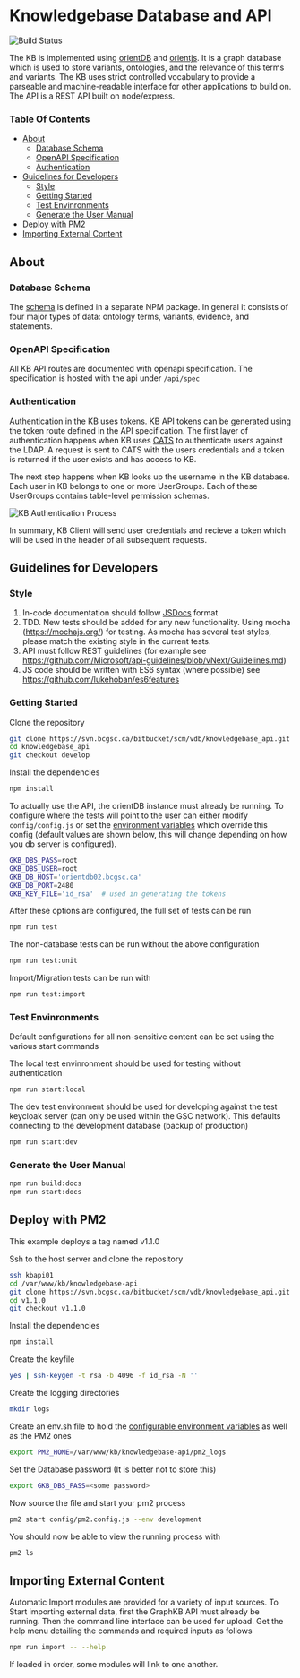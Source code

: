 # Knowledgebase Database and API

![Build Status](https://www.bcgsc.ca/bamboo/plugins/servlet/wittified/build-status/KNOW-KNOW)

The KB is implemented using [orientDB](https://github.com/orientechnologies/orientdb) and [orientjs](https://github.com/orientechnologies/orientjs).
It is a graph database which is used to store variants, ontologies, and the relevance of this terms and variants. The KB uses strict controlled vocabulary to provide a parseable and machine-readable interface for other applications to build on. The API is a REST API built on node/express.

### Table Of Contents

- [About](#about)
  - [Database Schema](#database-schema)
  - [OpenAPI Specification](#openapi-specification)
  - [Authentication](#authentication)
- [Guidelines for Developers](#guidelines-for-developers)
  - [Style](#style)
  - [Getting Started](#getting-started)
  - [Test Envinronments](#test-envinronments)
  - [Generate the User Manual](#generate-the-user-manual)
- [Deploy with PM2](#deploy-with-pm2)
- [Importing External Content](#importing-external-content)

## About

### Database Schema

The [schema](http://npm.bcgsc.ca:8080/#/detail/@bcgsc/knowledgebase-schema) is defined in a separate NPM package.
In general it consists of four major types of data: ontology terms, variants, evidence, and statements.

### OpenAPI Specification

All KB API routes are documented with openapi specification. The specification is hosted with the api under `/api/spec`

### Authentication

Authentication in the KB uses tokens. KB API tokens can be generated using the token route defined in the API specification.
The first layer of authentication happens when KB uses [CATS](https://www.bcgsc.ca/wiki/display/lims/CATS+Documentation) to authenticate users against the LDAP. A request is sent
to CATS with the users credentials and a token is returned if the user exists and has access to KB.

The next step happens when KB looks up the username in the KB database. Each user in KB belongs to one or more UserGroups. Each of these UserGroups contains table-level permission schemas.

![KB Authentication Process](authentication.svg)

In summary, KB Client will send user credentials and recieve a token which will be used in the header of all subsequent requests.

## Guidelines for Developers

### Style

1. In-code documentation should follow [JSDocs](http://usejsdoc.org) format
2. TDD. New tests should be added for any new functionality. Using mocha (https://mochajs.org/) for testing. As mocha has several
   test styles, please match the existing style in the current tests.
3. API must follow REST guidelines (for example see https://github.com/Microsoft/api-guidelines/blob/vNext/Guidelines.md)
4. JS code should be written with ES6 syntax (where possible) see https://github.com/lukehoban/es6features

### Getting Started

Clone the repository

```bash
git clone https://svn.bcgsc.ca/bitbucket/scm/vdb/knowledgebase_api.git
cd knowledgebase_api
git checkout develop
```

Install the dependencies

```bash
npm install
```

To actually use the API, the orientDB instance must already be running. To configure where the tests will point to the user can either modify `config/config.js` or set the [environment variables](env.md) which override this config (default values are shown below, this will change depending on how you db server is configured).

```bash
GKB_DBS_PASS=root
GKB_DBS_USER=root
GKB_DB_HOST='orientdb02.bcgsc.ca'
GKB_DB_PORT=2480
GKB_KEY_FILE='id_rsa'  # used in generating the tokens
```

After these options are configured, the full set of tests can be run

```bash
npm run test
```

The non-database tests can be run without the above configuration

```bash
npm run test:unit
```

Import/Migration tests can be run with

```bash
npm run test:import
```

### Test Envinronments

Default configurations for all non-sensitive content can be set using the various start commands

The local test envinronment should be used for testing without authentication

```bash
npm run start:local
```

The dev test environment should be used for developing against the test keycloak server (can only be used within the GSC network).
This defaults connecting to the development database (backup of production)

```bash
npm run start:dev
```

### Generate the User Manual

```bash
npm run build:docs
npm run start:docs
```

## Deploy with PM2

This example deploys a tag named v1.1.0

Ssh to the host server and clone the repository

```bash
ssh kbapi01
cd /var/www/kb/knowledgebase-api
git clone https://svn.bcgsc.ca/bitbucket/scm/vdb/knowledgebase_api.git v1.1.0
cd v1.1.0
git checkout v1.1.0
```

Install the dependencies

```bash
npm install
```

Create the keyfile

```bash
yes | ssh-keygen -t rsa -b 4096 -f id_rsa -N ''
```

Create the logging directories

```bash
mkdir logs
```

Create an env.sh file to hold the [configurable environment variables](doc/env.md) as well as the PM2 ones

```bash
export PM2_HOME=/var/www/kb/knowledgebase-api/pm2_logs
```

Set the Database password (It is better not to store this)

```bash
export GKB_DBS_PASS=<some password>
```

Now source the file and start your pm2 process

```bash
pm2 start config/pm2.config.js --env development
```

You should now be able to view the running process with

```bash
pm2 ls
```

## Importing External Content

Automatic Import modules are provided for a variety of input sources. To Start importing external data, first the GraphKB API
must already be running. Then the command line interface can be used for upload. Get the help menu
detailing the commands and required inputs as follows

```bash
npm run import -- --help
```

If loaded in order, some modules will link to one another.

